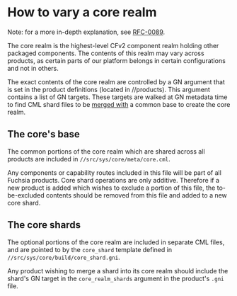 # How to vary a core realm

Note: for a more in-depth explanation, see [RFC-0089][rfc].

The core realm is the highest-level CFv2 component realm holding other packaged
components. The contents of this realm may vary across products, as certain
parts of our platform belongs in certain configurations and not in others.

The exact contents of the core realm are controlled by a GN argument that is set
in the product definitions (located in //products). This argument contains a
list of GN targets. These targets are walked at GN metadata time to find CML
shard files to be [merged with][cml-includes] a common base to create the core
realm.

## The core's base

The common portions of the core realm which are shared across all products are
included in `//src/sys/core/meta/core.cml`.

Any components or capability routes included in this file will be part of all
Fuchsia products. Core shard operations are only additive. Therefore if a new
product is added which wishes to exclude a portion of this file, the
to-be-excluded contents should be removed from this file and added to a new core
shard.

## The core shards

The optional portions of the core realm are included in separate CML files, and
are pointed to by the `core_shard` template defined in
`//src/sys/core/build/core_shard.gni`.

Any product wishing to merge a shard into its core realm should include the
shard's GN target in the `core_realm_shards` argument in the product's `.gni`
file.

[rfc]: //docs/contribute/governance/rfcs/0089_core_realm_variations.md
[cml-includes]: //docs/development/components/build.md#component-manifest-includes
